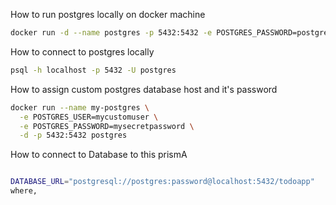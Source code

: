 



How to run postgres locally on docker machine

```bash
docker run -d --name postgres -p 5432:5432 -e POSTGRES_PASSWORD=postgres postgres
```


How to connect to postgres locally 
```bash
psql -h localhost -p 5432 -U postgres   
```





How to assign custom postgres database host and it's password
```bash
docker run --name my-postgres \
  -e POSTGRES_USER=mycustomuser \
  -e POSTGRES_PASSWORD=mysecretpassword \
  -d -p 5432:5432 postgres
```


How to connect to Database to this prismA


```bash

DATABASE_URL="postgresql://postgres:password@localhost:5432/todoapp"
where, 
    
```